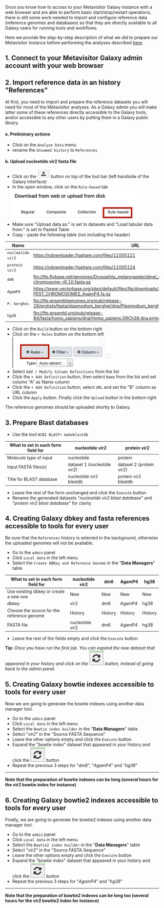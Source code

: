 Once you know how to access to your Metavisitor Galaxy instance with a web browser and
are able to perform basic start/stop/restart operations, there is still some work needed
to import and configure reference data (reference genomes and databases) so that they are
directly available to all Galaxy users for running tools and workflows.

Here we provide the step-by-step description of what we did to prepare our Metavisitor
instance before performing the analyses described [here](http://dx.doi.org/10.1101/048983).

## 1. Connect to your Metavisitor Galaxy admin account with your web browser

## 2. Import reference data in an history "References"

At first, you need to import and prepare the reference datasets you will need for most of
the Metavisitor analyses. As a Galaxy admin you will make latter some of these references
directly accessible to the Galaxy tools, and/or accessible to any other users by putting
them in a Galaxy public library.

#### a. Preliminary actions
- Click on the `Analyze Data` menu
- rename the `Unnamed history` to `References`

#### b. Upload nucleotide vir2 fasta file

- Click on the ![upload_button](images/upload_button.png) button on top of the tool bar (left handside of the Galaxy interface)
- In the open window, click on the `Rule-based` tab ![rule-based](images/rule_based_tab.png)
- Make sure "Upload data as:" is set to datasets and "Load tabular data from:" is set to Pasted Table
- Copy - paste the following table (not including the header)


Name              | URL
------------------|----
`nucleotide vir2` | https://ndownloader.figshare.com/files/11005121
`protein vir2`    | https://ndownloader.figshare.com/files/11005124
`dm6`             | ftp://ftp.flybase.net/genomes/Drosophila_melanogaster/dmel_r6.10_FB2016_02/fasta/dmel-all-chromosome-r6.10.fasta.gz
`AgamP4`          | https://www.vectorbase.org/sites/default/files/ftp/downloads/Anopheles-gambiae-PEST_CHROMOSOMES_AgamP4.fa.gz
`P. berghei`      | ftp://ftp.ensemblgenomes.org/pub/release-28/protists/fasta/plasmodium_berghei/dna/Plasmodium_berghei.May_2010.28.dna_sm.genome.fa.gz
`hg38`            | ftp://ftp.ensembl.org/pub/release-84/fasta/homo_sapiens/dna/Homo_sapiens.GRCh38.dna.primary_assembly.fa.gz

- Click on the `Build` button on the bottom right
- Click on the `+ Rules` button on the bottom left ![rules](images/rules.png)
- Select `Add / Modify Column Definitions` from the list
- Click the `+ Add Definition` button, then select `Name` from the list and set column "A" as Name column
- Click the `+ Add Definition` button, select `URL` and set the "B" column as URL column
- Click the `Apply` button. Finally click the `Upload` button in the bottom right

The reference genomes should be uploaded shortly to Galaxy.

## 3. Prepare Blast databases

- Use the tool `NCBI BLAST+ makeblastdb`

What to set in each form field for | nucleotide vir2             | protein vir2
-----------------------------------|-----------------------------|-------------
Molecule type of input             | nucleotide                  | protein     
Input FASTA files(s)               | dataset 1 (nucleotide vir2) | dataset 2 (protein vir2)
Title for BLAST database           | nucleotide vir2 blastdb     | protein vir2 blastdb

- Leave the rest of the form unchanged and click the `Execute` button
- Rename the generated datasets "*nucleotide vir2 blast database*" and "*protein vir2 blast database*" for clarity

## 4. Creating Galaxy dbkey and fasta references accessible to tools for every user

Be sure that the `References` history is selected in the background, otherwise the uploaded genomes will not be available.

- Go to the `admin` panel
- Click `Local data` in the left menu
- Select the `Create DBKey and Reference Genome` in the "**Data Managers**" table

What to set in each form field for         | nucleotide vir2 | dm6     | AgamP4  | hg38
-------------------------------------------|-----------------|---------|---------|-----
Use existing dbkey or create a new one     | New             | New     | New     | New
dbkey                                      | vir2            | dm6     | AgamP4  | hg38
Choose the source for the reference genome | History         | History | History | History
FASTA file                                 | nucleotide vir2 | dm6     | AgamP4  | hg38

- Leave the rest of the fields empty and click the `Execute` button

**Tip:** *Once you have run the first job. You can expand the new dataset that appeared in
your history and click on the* ![redo](images/redo.png) *button, instead of going back to
the admin panel.*

## 5. Creating Galaxy bowtie indexes accessible to tools for every user
Now we are going to generate the bowtie indexes using another data manager tool.

  - Go to the `admin` panel
  - Click `Local data` in the left menu
  - Select the `Bowtie index builder` in the "**Data Managers**" table
  - Select "*vir2*" in the "Source FASTA Sequence"
  - Leave the other options empty and click the `Execute` button
  - Expand the "*bowtie index*" dataset that appeared in your history and click the ![redo](images/redo.png) button
  - Repeat the previous 3 steps for "*dm6*", "*AgamP4*" and "*hg38*"

----
**Note that the preparation of bowtie indexes can be long (several hours for the vir2 bowtie index for instance)**

## 6. Creating Galaxy bowtie2 indexes accessible to tools for every user
Finally, we are going to generate the bowtie2 indexes using another data manager tool.

- Go to the `admin` panel
- Click `Local data` in the left menu
- Select the `Bowtie2 index builder` in the "**Data Managers**" table
- Select "*vir2*" in the "Source FASTA Sequence"
- Leave the other options empty and click the `Execute` button
- Expand the "*bowtie index*" dataset that appeared in your history and click the ![redo](images/redo.png) button
- Repeat the previous 3 steps for "*AgamP4*" and "*hg38*"

----
**Note that the preparation of bowtie2 indexes can be long too (several hours for the vir2 bowtie2 index for instance)**

